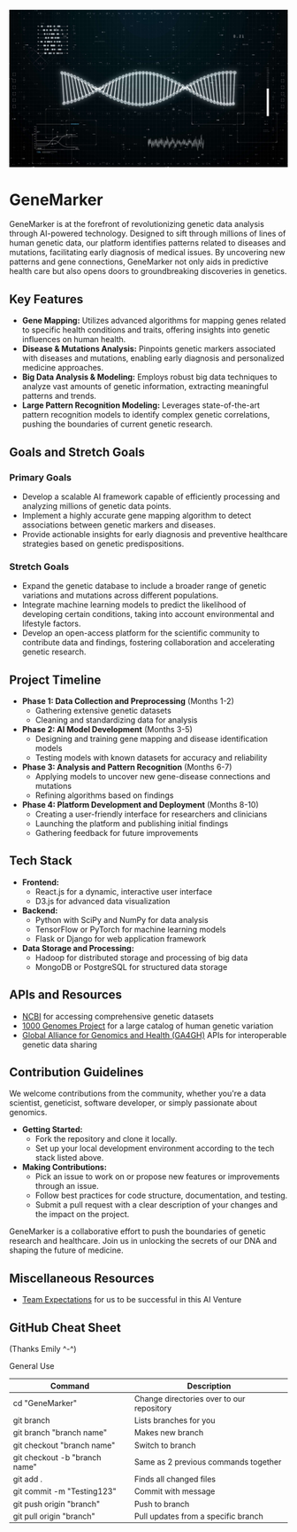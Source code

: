 <p align="center">
<!-- Update this section with a relevant image for GeneMarker, such as an abstract representation of DNA, data analysis in progress, or something symbolizing genetic discovery -->
<img src="https://github.com/azizfraij/GeneMarker/blob/main/DNA.jpg" width="625"/>
</p>

# GeneMarker
GeneMarker is at the forefront of revolutionizing genetic data analysis through AI-powered technology. Designed to sift through millions of lines of human genetic data, our platform identifies patterns related to diseases and mutations, facilitating early diagnosis of medical issues. By uncovering new patterns and gene connections, GeneMarker not only aids in predictive health care but also opens doors to groundbreaking discoveries in genetics.

## Key Features
* **Gene Mapping:** Utilizes advanced algorithms for mapping genes related to specific health conditions and traits, offering insights into genetic influences on human health.
* **Disease & Mutations Analysis:** Pinpoints genetic markers associated with diseases and mutations, enabling early diagnosis and personalized medicine approaches.
* **Big Data Analysis & Modeling:** Employs robust big data techniques to analyze vast amounts of genetic information, extracting meaningful patterns and trends.
* **Large Pattern Recognition Modeling:** Leverages state-of-the-art pattern recognition models to identify complex genetic correlations, pushing the boundaries of current genetic research.

## Goals and Stretch Goals

### Primary Goals
* Develop a scalable AI framework capable of efficiently processing and analyzing millions of genetic data points.
* Implement a highly accurate gene mapping algorithm to detect associations between genetic markers and diseases.
* Provide actionable insights for early diagnosis and preventive healthcare strategies based on genetic predispositions.

### Stretch Goals
* Expand the genetic database to include a broader range of genetic variations and mutations across different populations.
* Integrate machine learning models to predict the likelihood of developing certain conditions, taking into account environmental and lifestyle factors.
* Develop an open-access platform for the scientific community to contribute data and findings, fostering collaboration and accelerating genetic research.

## Project Timeline

* **Phase 1: Data Collection and Preprocessing** (Months 1-2)
  * Gathering extensive genetic datasets
  * Cleaning and standardizing data for analysis
* **Phase 2: AI Model Development** (Months 3-5)
  * Designing and training gene mapping and disease identification models
  * Testing models with known datasets for accuracy and reliability
* **Phase 3: Analysis and Pattern Recognition** (Months 6-7)
  * Applying models to uncover new gene-disease connections and mutations
  * Refining algorithms based on findings
* **Phase 4: Platform Development and Deployment** (Months 8-10)
  * Creating a user-friendly interface for researchers and clinicians
  * Launching the platform and publishing initial findings
  * Gathering feedback for future improvements

## Tech Stack

* **Frontend:**
  * React.js for a dynamic, interactive user interface
  * D3.js for advanced data visualization
* **Backend:**
  * Python with SciPy and NumPy for data analysis
  * TensorFlow or PyTorch for machine learning models
  * Flask or Django for web application framework
* **Data Storage and Processing:**
  * Hadoop for distributed storage and processing of big data
  * MongoDB or PostgreSQL for structured data storage

## APIs and Resources

* [NCBI](https://www.ncbi.nlm.nih.gov/) for accessing comprehensive genetic datasets
* [1000 Genomes Project](http://www.internationalgenome.org/) for a large catalog of human genetic variation
* [Global Alliance for Genomics and Health (GA4GH)](https://www.ga4gh.org/) APIs for interoperable genetic data sharing

## Contribution Guidelines

We welcome contributions from the community, whether you're a data scientist, geneticist, software developer, or simply passionate about genomics.

* **Getting Started:**
  * Fork the repository and clone it locally.
  * Set up your local development environment according to the tech stack listed above.
* **Making Contributions:**
  * Pick an issue to work on or propose new features or improvements through an issue.
  * Follow best practices for code structure, documentation, and testing.
  * Submit a pull request with a clear description of your changes and the impact on the project.

GeneMarker is a collaborative effort to push the boundaries of genetic research and healthcare. Join us in unlocking the secrets of our DNA and shaping the future of medicine.

## Miscellaneous Resources
* [Team Expectations](https://docs.google.com/document/d/1_C1v-tDd2ixnT39WlPhCMk60LavjfOC1pQAE4Q4W-iU/edit?usp=sharing) for us to be successful in this AI Venture


## GitHub Cheat Sheet
(Thanks Emily ^-^)

General Use

| Command | Description |
| ------ | ------ |
| cd "GeneMarker" | Change directories over to our repository |
| git branch | Lists branches for you |
| git branch "branch name" | Makes new branch |
| git checkout "branch name" | Switch to branch |
| git checkout -b "branch name" | Same as 2 previous commands together |
| git add . | Finds all changed files |
| git commit -m "Testing123" | Commit with message |
| git push origin "branch" | Push to branch |
| git pull origin "branch" | Pull updates from a specific branch |

